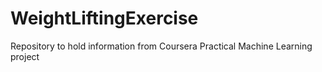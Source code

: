 # WeightLiftingExercise
Repository to hold information from Coursera Practical Machine Learning project
